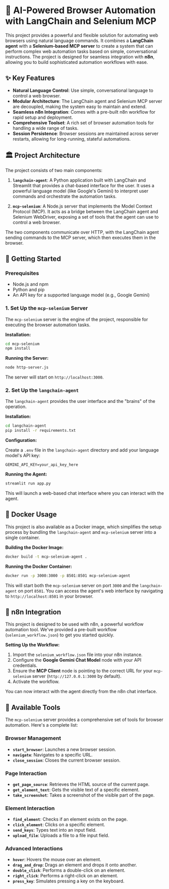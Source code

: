 # 🤖 AI-Powered Browser Automation with LangChain and Selenium MCP

This project provides a powerful and flexible solution for automating web browsers using natural language commands. It combines a **LangChain agent** with a **Selenium-based MCP server** to create a system that can perform complex web automation tasks based on simple, conversational instructions. The project is designed for seamless integration with **n8n**, allowing you to build sophisticated automation workflows with ease.

## ✨ Key Features

*   **Natural Language Control**: Use simple, conversational language to control a web browser.
*   **Modular Architecture**: The LangChain agent and Selenium MCP server are decoupled, making the system easy to maintain and extend.
*   **Seamless n8n Integration**: Comes with a pre-built n8n workflow for rapid setup and deployment.
*   **Comprehensive Toolset**: A rich set of browser automation tools for handling a wide range of tasks.
*   **Session Persistence**: Browser sessions are maintained across server restarts, allowing for long-running, stateful automations.

## 🏛️ Project Architecture

The project consists of two main components:

1.  **`langchain-agent`**: A Python application built with LangChain and Streamlit that provides a chat-based interface for the user. It uses a powerful language model (like Google's Gemini) to interpret user commands and orchestrate the automation tasks.

2.  **`mcp-selenium`**: A Node.js server that implements the Model Context Protocol (MCP). It acts as a bridge between the LangChain agent and Selenium WebDriver, exposing a set of tools that the agent can use to control a web browser.

The two components communicate over HTTP, with the LangChain agent sending commands to the MCP server, which then executes them in the browser.

## 🚀 Getting Started

### Prerequisites

*   Node.js and npm
*   Python and pip
*   An API key for a supported language model (e.g., Google Gemini)

### 1. Set Up the `mcp-selenium` Server

The `mcp-selenium` server is the engine of the project, responsible for executing the browser automation tasks.

**Installation:**

```bash
cd mcp-selenium
npm install
```

**Running the Server:**

```bash
node http-server.js
```

The server will start on `http://localhost:3000`.

### 2. Set Up the `langchain-agent`

The `langchain-agent` provides the user interface and the "brains" of the operation.

**Installation:**

```bash
cd langchain-agent
pip install -r requirements.txt
```

**Configuration:**

Create a `.env` file in the `langchain-agent` directory and add your language model's API key:

```
GEMINI_API_KEY=your_api_key_here
```

**Running the Agent:**

```bash
streamlit run app.py
```

This will launch a web-based chat interface where you can interact with the agent.

## 🐳 Docker Usage

This project is also available as a Docker image, which simplifies the setup process by bundling the `langchain-agent` and `mcp-selenium` server into a single container.

**Building the Docker Image:**

```bash
docker build -t mcp-selenium-agent .
```

**Running the Docker Container:**

```bash
docker run -p 3000:3000 -p 8501:8501 mcp-selenium-agent
```

This will start both the `mcp-selenium` server on port `3000` and the `langchain-agent` on port `8501`. You can access the agent's web interface by navigating to `http://localhost:8501` in your browser.

## 🔗 n8n Integration

This project is designed to be used with n8n, a powerful workflow automation tool. We've provided a pre-built workflow (`selenium_workflow.json`) to get you started quickly.

**Setting Up the Workflow:**

1.  Import the `selenium_workflow.json` file into your n8n instance.
2.  Configure the **Google Gemini Chat Model** node with your API credentials.
3.  Ensure the **MCP Client** node is pointing to the correct URL for your `mcp-selenium` server (`http://127.0.0.1:3000` by default).
4.  Activate the workflow.

You can now interact with the agent directly from the n8n chat interface.

## 🧰 Available Tools

The `mcp-selenium` server provides a comprehensive set of tools for browser automation. Here's a complete list:

### Browser Management

*   **`start_browser`**: Launches a new browser session.
*   **`navigate`**: Navigates to a specific URL.
*   **`close_session`**: Closes the current browser session.

### Page Interaction

*   **`get_page_source`**: Retrieves the HTML source of the current page.
*   **`get_element_text`**: Gets the visible text of a specific element.
*   **`take_screenshot`**: Takes a screenshot of the visible part of the page.

### Element Interaction

*   **`find_element`**: Checks if an element exists on the page.
*   **`click_element`**: Clicks on a specific element.
*   **`send_keys`**: Types text into an input field.
*   **`upload_file`**: Uploads a file to a file input field.

### Advanced Interactions

*   **`hover`**: Hovers the mouse over an element.
*   **`drag_and_drop`**: Drags an element and drops it onto another.
*   **`double_click`**: Performs a double-click on an element.
*   **`right_click`**: Performs a right-click on an element.
*   **`press_key`**: Simulates pressing a key on the keyboard.
